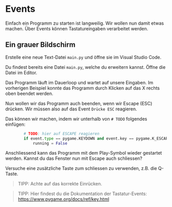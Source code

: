 # Events

Einfach ein Programm zu starten ist langweilig. Wir wollen nun damit etwas machen.
Über Events können Tastatureingaben verarbeitet werden.

## Ein grauer Bildschirm
Erstelle eine neue Text-Datei `main.py` und öffne sie im Visual Studio Code.

Du findest bereits eine Datei `main.py`, welche du erweitern kannst. Öffne die Datei im Editor.

Das Programm läuft im Dauerloop und wartet auf unsere Eingaben.
Im vorherigen Beispiel konnte das Programm durch Klicken auf das X rechts oben beendet werden.

Nun wollen wir das Programm auch beenden, wenn wir Escape (ESC) drücken.
Wir müssen also auf das Event `Drücke ESC` reagieren.

Das können wir machen, indem wir unterhalb von `# TODO` folgendes einfügen:
``` python
        # TODO: hier auf ESCAPE reagieren
        if event.type == pygame.KEYDOWN and event.key == pygame.K_ESCAPE:
            running = False
```
Anschliessend kann das Programm mit dem Play-Symbol wieder gestartet werden.
Kannst du das Fenster nun mit Escape auch schliessen?

Versuche eine zusätzliche Taste zum schliessen zu verwenden, z.B. die Q-Taste.


> TIPP: Achte auf das korrekte Einrücken.

> TIPP: Hier findest du die Dokumentation der Tastatur-Events: https://www.pygame.org/docs/ref/key.html

